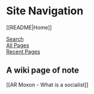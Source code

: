 # Site Navigation

[[README|Home]]  

[Search](/search.html)  
[All Pages](/all-pages.html)  
[Recent Pages](/recent-pages.html)  

## A wiki page of note

[[AR Moxon - What is a socialist]]  
